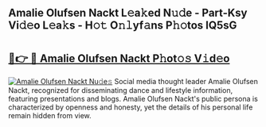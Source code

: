 ## Amalie Olufsen Nackt L𝚎a𝚔ed N𝚞𝚍e - Part-Ksy Vi𝚍𝚎o L𝚎a𝚔s - H𝚘𝚝 O𝚗𝚕yf𝚊ns P𝚑𝚘tos IQ5sG

# <h2><a href="http://kf3zssc.oniu.top/?m=Amalie+Olufsen+Nackt">🔗👉 🔴 Amalie Olufsen Nackt P𝚑ot𝚘𝚜 V𝚒d𝚎o</a></h2>

[![Amalie Olufsen Nackt Nu𝚍e𝚜](https://i.imgur.com/0qMVB7G.gif)](http://kf3zssc.oniu.top/?m=Amalie+Olufsen+Nackt)
Social media thought leader Amalie Olufsen Nackt, recognized for disseminating dance and lifestyle information, featuring presentations and blogs. Amalie Olufsen Nackt's public persona is characterized by openness and honesty, yet the details of his personal life remain hidden from view.  
